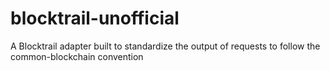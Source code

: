 # blocktrail-unofficial
A Blocktrail adapter built to standardize the output of requests to follow the common-blockchain convention
